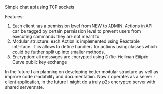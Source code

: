 Simple chat api using TCP sockets

Features:
1. Each client has a permission level from NEW to ADMIN. Actions in API can be tagged by certain permission level to prevent users from executing commands they are not meant to
2. Modular structure: each Action is implemented using Reactable interface. This allows to define handlers for actions using classes which could be further split up into smaller methods.
3. Encryption: all messages are encrypted using Diffie-Hellman Elliptic Curve public key exchange

In the future I am planning on developing better modular structure as well as improve code readability and documentation. Now it operates as a server - client application, in the future I might do a truly p2p encrypted server with shared serverstate.
